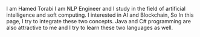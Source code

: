 I am Hamed Torabi
I am NLP Engineer and I study in the field of artificial intelligence and soft computing.
I interested in AI and Blockchain, So In this page, I try to integrate these two concepts.
Java and C# programming are also attractive to me and I try to learn these two languages ​​as well.
